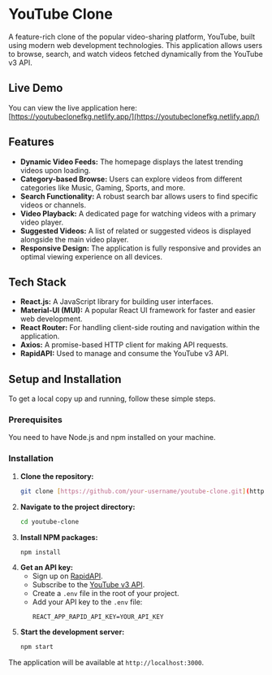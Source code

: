 # YouTube Clone

A feature-rich clone of the popular video-sharing platform, YouTube, built using modern web development technologies. This application allows users to browse, search, and watch videos fetched dynamically from the YouTube v3 API.

## Live Demo

You can view the live application here: [https://youtubeclonefkg.netlify.app/](https://youtubeclonefkg.netlify.app/)

## Features

* **Dynamic Video Feeds:** The homepage displays the latest trending videos upon loading.
* **Category-based Browse:** Users can explore videos from different categories like Music, Gaming, Sports, and more.
* **Search Functionality:** A robust search bar allows users to find specific videos or channels.
* **Video Playback:** A dedicated page for watching videos with a primary video player.
* **Suggested Videos:** A list of related or suggested videos is displayed alongside the main video player.
* **Responsive Design:** The application is fully responsive and provides an optimal viewing experience on all devices.

## Tech Stack

* **React.js:** A JavaScript library for building user interfaces.
* **Material-UI (MUI):** A popular React UI framework for faster and easier web development.
* **React Router:** For handling client-side routing and navigation within the application.
* **Axios:** A promise-based HTTP client for making API requests.
* **RapidAPI:** Used to manage and consume the YouTube v3 API.

## Setup and Installation

To get a local copy up and running, follow these simple steps.

### Prerequisites

You need to have Node.js and npm installed on your machine.

### Installation

1.  **Clone the repository:**
    ```sh
    git clone [https://github.com/your-username/youtube-clone.git](https://github.com/your-username/youtube-clone.git)
    ```
2.  **Navigate to the project directory:**
    ```sh
    cd youtube-clone
    ```
3.  **Install NPM packages:**
    ```sh
    npm install
    ```
4.  **Get an API key:**
    * Sign up on [RapidAPI](https://rapidapi.com/).
    * Subscribe to the [YouTube v3 API](https://rapidapi.com/ytdlfree/api/youtube-v31/).
    * Create a `.env` file in the root of your project.
    * Add your API key to the `.env` file:
        ```
        REACT_APP_RAPID_API_KEY=YOUR_API_KEY
        ```
5.  **Start the development server:**
    ```sh
    npm start
    ```

The application will be available at `http://localhost:3000`.
